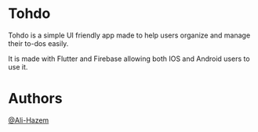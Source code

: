 # Tohdo

Tohdo is a simple UI friendly app made to help users organize and manage their to-dos easily.

It is made with Flutter and Firebase allowing both IOS and Android users to use it.

# Authors

[@Ali-Hazem](https://github.com/Ali-Hazem)

